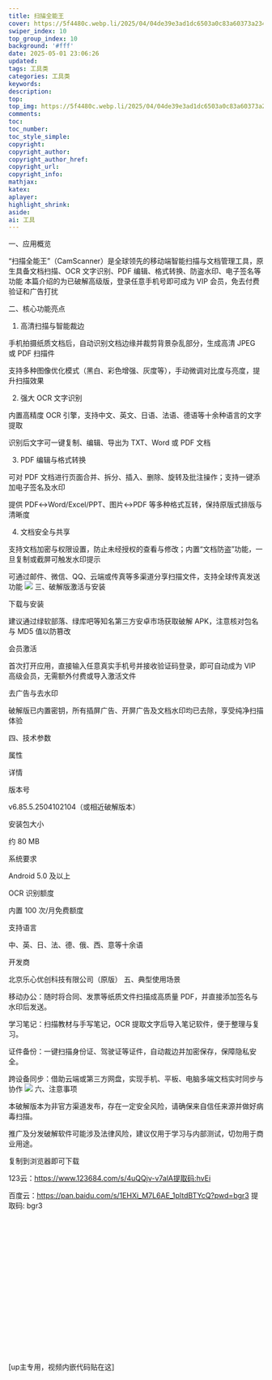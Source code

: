 ```yaml
---
title: 扫描全能王
cover: https://5f4480c.webp.li/2025/04/04de39e3ad1dc6503a0c83a60373a234.png
swiper_index: 10
top_group_index: 10
background: '#fff'
date: 2025-05-01 23:06:26
updated:
tags: 工具类
categories: 工具类
keywords:
description:
top:
top_img: https://5f4480c.webp.li/2025/04/04de39e3ad1dc6503a0c83a60373a234.png
comments:
toc:
toc_number:
toc_style_simple:
copyright:
copyright_author:
copyright_author_href:
copyright_url:
copyright_info:
mathjax:
katex:
aplayer:
highlight_shrink:
aside:
ai: 工具
---
```

一、应用概览

“扫描全能王”（CamScanner）是全球领先的移动端智能扫描与文档管理工具，原生具备文档扫描、OCR 文字识别、PDF 编辑、格式转换、防盗水印、电子签名等功能 本篇介绍的为已破解高级版，登录任意手机号即可成为 VIP 会员，免去付费验证和广告打扰

二、核心功能亮点
1. 高清扫描与智能裁边

手机拍摄纸质文档后，自动识别文档边缘并裁剪背景杂乱部分，生成高清 JPEG 或 PDF 扫描件

支持多种图像优化模式（黑白、彩色增强、灰度等），手动微调对比度与亮度，提升扫描效果

2. 强大 OCR 文字识别

内置高精度 OCR 引擎，支持中文、英文、日语、法语、德语等十余种语言的文字提取

识别后文字可一键复制、编辑、导出为 TXT、Word 或 PDF 文档

3. PDF 编辑与格式转换

可对 PDF 文档进行页面合并、拆分、插入、删除、旋转及批注操作；支持一键添加电子签名及水印

提供 PDF↔Word/Excel/PPT、图片↔PDF 等多种格式互转，保持原版式排版与清晰度

4. 文档安全与共享

支持文档加密与权限设置，防止未经授权的查看与修改；内置“文档防盗”功能，一旦复制或截屏可触发水印提示

可通过邮件、微信、QQ、云端或传真等多渠道分享扫描文件，支持全球传真发送功能
<img src="https://5f4480c.webp.li/2025/04/672c42cf6be878c4ceaaf2a80c34ec1c.jpg" >
三、破解版激活与安装

下载与安装

建议通过绿软部落、绿库吧等知名第三方安卓市场获取破解 APK，注意核对包名与 MD5 值以防篡改

会员激活

首次打开应用，直接输入任意真实手机号并接收验证码登录，即可自动成为 VIP 高级会员，无需额外付费或导入激活文件

去广告与去水印

破解版已内置密钥，所有插屏广告、开屏广告及文档水印均已去除，享受纯净扫描体验

四、技术参数




属性
	
详情


版本号
	
v6.85.5.2504102104（或相近破解版本）


安装包大小
	
约 80 MB


系统要求
	
Android 5.0 及以上


OCR 识别额度
	
内置 100 次/月免费额度


支持语言
	
中、英、日、法、德、俄、西、意等十余语


开发商
	
北京乐心优创科技有限公司（原版）
五、典型使用场景

移动办公：随时将合同、发票等纸质文件扫描成高质量 PDF，并直接添加签名与水印后发送。

学习笔记：扫描教材与手写笔记，OCR 提取文字后导入笔记软件，便于整理与复习。

证件备份：一键扫描身份证、驾驶证等证件，自动裁边并加密保存，保障隐私安全。

跨设备同步：借助云端或第三方网盘，实现手机、平板、电脑多端文档实时同步与协作
<img src="https://5f4480c.webp.li/2025/04/0508bc5de870fc4d8f2e89f9c6537628.jpg" >
六、注意事项

本破解版本为非官方渠道发布，存在一定安全风险，请确保来自信任来源并做好病毒扫描。

推广及分发破解软件可能涉及法律风险，建议仅用于学习与内部测试，切勿用于商业用途。

复制到浏览器即可下载

123云：https://www.123684.com/s/4uQQjv-v7alA提取码:hvEi

百度云：https://pan.baidu.com/s/1EHXi_M7L6AE_1pItdBTYcQ?pwd=bgr3 提取码: bgr3

<div class="video-container">
[up主专用，视频内嵌代码贴在这]
</div>

<style>
.video-container {
    position: relative;
    width: 100%;
    padding-top: 56.25%; /* 16:9 aspect ratio (height/width = 9/16 * 100%) */
}

.video-container iframe {
    position: absolute;
    top: 0;
    left: 0;
    width: 100%;
    height: 100%;
}
</style>
